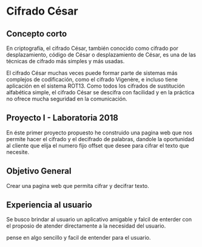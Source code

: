 # Cifrado César

## Concepto corto

En criptografía, el cifrado César, también conocido como cifrado por desplazamiento, código de César o desplazamiento de César, es una de las técnicas de cifrado más simples y más usadas. 

El cifrado César muchas veces puede formar parte de sistemas más complejos de codificación, como el cifrado Vigenère, e incluso tiene aplicación en el sistema ROT13. Como todos los cifrados de sustitución alfabética simple, el cifrado César se descifra con facilidad y en la práctica no ofrece mucha seguridad en la comunicación.

##  Proyecto I - Laboratoria 2018

En éste primer proyecto propuesto he construido una pagina web que nos permite hacer el cifrado y el decifrado de palabras, dandole la oportunidad al cliente que elija el numero fijo offset que desee para cifrar el texto que necesite. 

## Objetivo General

Crear una pagina web que permita cifrar y decifrar texto.

## Experiencia al usuario
Se busco brindar al usuario un aplicativo amigable y falcil de enterder  con el proposio de atender directamente a la necesidad del usuario. 

pense en algo sencillo y facil de entender para el usuario. 